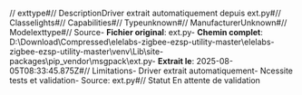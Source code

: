 // exttype#// DescriptionDriver extrait automatiquement depuis ext.py#// Classelights#// Capabilities#// Typeunknown#// ManufacturerUnknown#// Modelexttype#// Source- **Fichier original**: ext.py- **Chemin complet**: D:\Download\Compressed\elelabs-zigbee-ezsp-utility-master\elelabs-zigbee-ezsp-utility-master\venv\Lib\site-packages\pip\_vendor\msgpack\ext.py- **Extrait le**: 2025-08-05T08:33:45.875Z#// Limitations- Driver extrait automatiquement- Ncessite tests et validation- Source: ext.py#// Statut En attente de validation